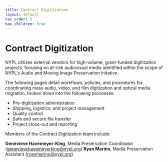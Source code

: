 ```yaml
---
title: Contract Digitization
layout: default
nav_order: 5
has_children: true
---
```

# Contract Digitization
NYPL utilizes external vendors for high-volume, grant-funded digitization projects, focusing on at-risk audiovisual media identified within the scope of NYPL's Audio and Moving Image Preservation Initative.

The following pages detail workflows, policies, and procedures for coordinating mass audio, video, and film digitization and optical media migration, broken down into the following processes:

* Pre-digitization administration
* Shipping, logistics, and project management
* Quality control
* Safe and secure file transfer
* Project close-out and reporting

Members of the Contract Digitization team include:

**Genevieve Havemeyer-King**, Media Preservation Coordinator (genevievehavemeyerking@nypl.org)
**Ryan Marino**, Media Preservation Assistant (ryanmarino@nypl.org)
                                                                                                                                                                                                                                                                                                                                                                                                                                                                                                                                                                                                                                                                                                                                                                                                                                                                                                                                                                                                                                                                                                                                                                                                                                                                                                                                                                                                                                 
